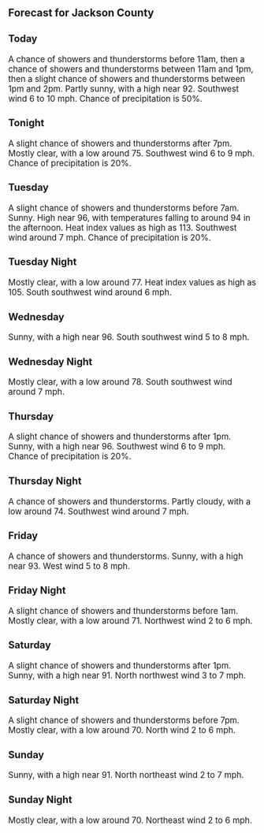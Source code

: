 <div>
   <h2>Forecast for Jackson County</h2>
   <p>
      <div style="font-size:120%">
         <h3>Today</h3>A chance of showers and thunderstorms before 11am, then a chance of showers and thunderstorms between 11am and 1pm, then a
         slight chance of showers and thunderstorms between 1pm and 2pm. Partly sunny, with a high near 92. Southwest wind 6 to 10
         mph. Chance of precipitation is 50%.<br></div>
   </p>
   <p>
      <div style="font-size:120%">
         <h3>Tonight</h3>A slight chance of showers and thunderstorms after 7pm. Mostly clear, with a low around 75. Southwest wind 6 to 9 mph. Chance
         of precipitation is 20%.<br></div>
   </p>
   <p>
      <div style="font-size:120%">
         <h3>Tuesday</h3>A slight chance of showers and thunderstorms before 7am. Sunny. High near 96, with temperatures falling to around 94 in the
         afternoon. Heat index values as high as 113. Southwest wind around 7 mph. Chance of precipitation is 20%.<br></div>
   </p>
   <p>
      <div style="font-size:120%">
         <h3>Tuesday Night</h3>Mostly clear, with a low around 77. Heat index values as high as 105. South southwest wind around 6 mph.<br></div>
   </p>
   <p>
      <div style="font-size:120%">
         <h3>Wednesday</h3>Sunny, with a high near 96. South southwest wind 5 to 8 mph.<br></div>
   </p>
   <p>
      <div style="font-size:120%">
         <h3>Wednesday Night</h3>Mostly clear, with a low around 78. South southwest wind around 7 mph.<br></div>
   </p>
   <p>
      <div style="font-size:120%">
         <h3>Thursday</h3>A slight chance of showers and thunderstorms after 1pm. Sunny, with a high near 96. Southwest wind 6 to 9 mph. Chance of precipitation
         is 20%.<br></div>
   </p>
   <p>
      <div style="font-size:120%">
         <h3>Thursday Night</h3>A chance of showers and thunderstorms. Partly cloudy, with a low around 74. Southwest wind around 7 mph.<br></div>
   </p>
   <p>
      <div style="font-size:120%">
         <h3>Friday</h3>A chance of showers and thunderstorms. Sunny, with a high near 93. West wind 5 to 8 mph.<br></div>
   </p>
   <p>
      <div style="font-size:120%">
         <h3>Friday Night</h3>A slight chance of showers and thunderstorms before 1am. Mostly clear, with a low around 71. Northwest wind 2 to 6 mph.<br></div>
   </p>
   <p>
      <div style="font-size:120%">
         <h3>Saturday</h3>A slight chance of showers and thunderstorms after 1pm. Sunny, with a high near 91. North northwest wind 3 to 7 mph.<br></div>
   </p>
   <p>
      <div style="font-size:120%">
         <h3>Saturday Night</h3>A slight chance of showers and thunderstorms before 7pm. Mostly clear, with a low around 70. North wind 2 to 6 mph.<br></div>
   </p>
   <p>
      <div style="font-size:120%">
         <h3>Sunday</h3>Sunny, with a high near 91. North northeast wind 2 to 7 mph.<br></div>
   </p>
   <p>
      <div style="font-size:120%">
         <h3>Sunday Night</h3>Mostly clear, with a low around 70. Northeast wind 2 to 6 mph.<br></div>
   </p>
</div>